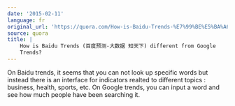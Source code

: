 ```yaml
---
date: '2015-02-11'
language: fr
original_url: 'https://quora.com/How-is-Baidu-Trends-%E7%99%BE%E5%BA%A6%E9%A2%84%E6%B5%8B-%E5%A4%A7%E6%95%B0%E6%8D%AE-%E7%9F%A5%E5%A4%A9%E4%B8%8B-different-from-Google-Trends/answer/Clément-Renaud'
source: quora
title: |
    How is Baidu Trends (百度预测-大数据 知天下) different from Google
    Trends?
---
```


On Baidu trends, it seems that you can not look up specific words but
instead there is an interface for indicators realted to different topics
: business, health, sports, etc. On Google trends, you can input a word
and see how much people have been searching it.
